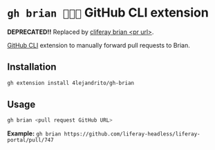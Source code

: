 # `gh brian 🧑🏻‍💻` GitHub CLI extension

**DEPRECATED!!** Replaced by [cliferay brian \<pr url\>](4lejandrito/cliferay).

[GitHub CLI](https://github.com/cli/cli) extension to manually forward pull requests to Brian.

## Installation
```bash
gh extension install 4lejandrito/gh-brian
```

## Usage
```bash
gh brian <pull request GitHub URL>
```

**Example:** `gh brian https://github.com/liferay-headless/liferay-portal/pull/747`
